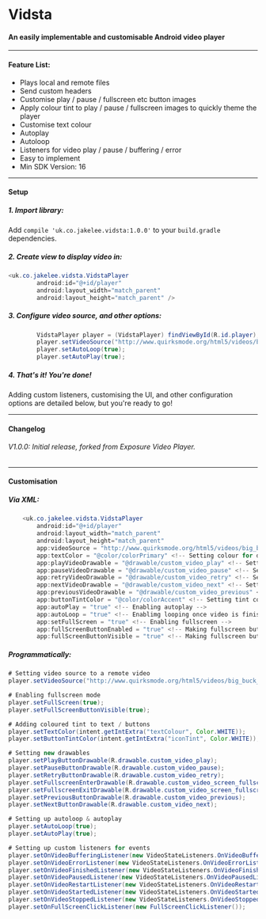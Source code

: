 # Vidsta
#### An easily implementable and customisable Android video player
----
#### Feature List:
* Plays local and remote files
* Send custom headers
* Customise play / pause / fullscreen etc button images
* Apply colour tint to play / pause / fullscreen images to quickly theme the player
* Customise text colour
* Autoplay
* Autoloop
* Listeners for video play / pause / buffering / error
* Easy to implement
* Min SDK Version: 16

----
#### Setup
##### 1. Import library:
Add `compile 'uk.co.jakelee.vidsta:1.0.0'` to your `build.gradle` dependencies.

##### 2. Create view to display video in:
```java    
<uk.co.jakelee.vidsta.VidstaPlayer
        android:id="@+id/player"
        android:layout_width="match_parent"
        android:layout_height="match_parent" />
```
##### 3. Configure video source, and other options:
```java
        VidstaPlayer player = (VidstaPlayer) findViewById(R.id.player);
        player.setVideoSource("http://www.quirksmode.org/html5/videos/big_buck_bunny.mp4");
        player.setAutoLoop(true);
        player.setAutoPlay(true);
```
##### 4. That's it! You're done!
Adding custom listeners, customising the UI, and other configuration options are detailed below, but you're ready to go!

----
#### Changelog
###### V1.0.0: Initial release, forked from Exposure Video Player.

----
#### Customisation
##### Via XML:
```java    
    <uk.co.jakelee.vidsta.VidstaPlayer
        android:id="@+id/player"
        android:layout_width="match_parent"
        android:layout_height="match_parent"
        app:videoSource = "http://www.quirksmode.org/html5/videos/big_buck_bunny.mp4" <!-- Setting a remote video source -->
        app:textColor = "@color/colorPrimary" <!-- Setting colour for duration / progress text -->
        app:playVideoDrawable = "@drawable/custom_video_play" <!-- Setting drawable for play button -->
        app:pauseVideoDrawable = "@drawable/custom_video_pause" <!-- Setting drawable for pause button -->
        app:retryVideoDrawable = "@drawable/custom_video_retry" <!-- Setting drawable for retry button -->
        app:nextVideoDrawable = "@drawable/custom_video_next" <!-- Setting drawable for next button -->
        app:previousVideoDrawable = "@drawable/custom_video_previous" <!-- Setting drawable for previous button -->
        app:buttonTintColor = "@color/colorAccent" <!-- Setting tint colour for above buttons -->
        app:autoPlay = "true" <!-- Enabling autoplay -->
        app:autoLoop = "true" <!-- Enablimg looping once video is finished -->
        app:setFullScreen = "true" <!-- Enabling fullscreen -->
        app:fullScreenButtonEnabled = "true" <!-- Making fullscreen button clickable -->
        app:fullScreenButtonVisible = "true" <!-- Making fullscreen button visible -->/>
```
##### Programmatically: 
```java
# Setting video source to a remote video
player.setVideoSource("http://www.quirksmode.org/html5/videos/big_buck_bunny.mp4");

# Enabling fullscreen mode
player.setFullScreen(true);
player.setFullScreenButtonVisible(true);

# Adding coloured tint to text / buttons
player.setTextColor(intent.getIntExtra("textColour", Color.WHITE));
player.setButtonTintColor(intent.getIntExtra("iconTint", Color.WHITE));

# Setting new drawables
player.setPlayButtonDrawable(R.drawable.custom_video_play);
player.setPauseButtonDrawable(R.drawable.custom_video_pause);
player.setRetryButtonDrawable(R.drawable.custom_video_retry);
player.setFullscreenEnterDrawable(R.drawable.custom_video_screen_fullscreen_enter);
player.setFullscreenExitDrawable(R.drawable.custom_video_screen_fullscreen_exit);
player.setPreviousButtonDrawable(R.drawable.custom_video_previous);
player.setNextButtonDrawable(R.drawable.custom_video_next);

# Setting up autoloop & autoplay
player.setAutoLoop(true);
player.setAutoPlay(true);

# Setting up custom listeners for events
player.setOnVideoBufferingListener(new VideoStateListeners.OnVideoBufferingListener());
player.setOnVideoErrorListener(new VideoStateListeners.OnVideoErrorListener());
player.setOnVideoFinishedListener(new VideoStateListeners.OnVideoFinishedListener());
player.setOnVideoPausedListener(new VideoStateListeners.OnVideoPausedListener());
player.setOnVideoRestartListener(new VideoStateListeners.OnVideoRestartListener());
player.setOnVideoStartedListener(new VideoStateListeners.OnVideoStartedListener());
player.setOnVideoStoppedListener(new VideoStateListeners.OnVideoStoppedListener());
player.setOnFullScreenClickListener(new FullScreenClickListener());
```